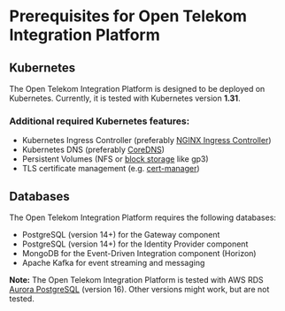 <!--
SPDX-FileCopyrightText: 2025 Deutsche Telekom AG

SPDX-License-Identifier: CC0-1.0    
-->

# Prerequisites for Open Telekom Integration Platform

## Kubernetes

The Open Telekom Integration Platform is designed to be deployed on Kubernetes.
Currently, it is tested with Kubernetes version **1.31**.

### Additional required Kubernetes features:

- Kubernetes Ingress Controller (preferably [NGINX Ingress Controller](https://kubernetes.github.io/ingress-nginx/))
- Kubernetes DNS (preferably [CoreDNS](https://coredns.io/))
- Persistent Volumes (NFS or [block storage](https://docs.aws.amazon.com/eks/latest/userguide/ebs-csi.html) like gp3)
- TLS certificate management (e.g. [cert-manager](https://cert-manager.io/))

## Databases

The Open Telekom Integration Platform requires the following databases:

- PostgreSQL (version 14+) for the Gateway component
- PostgreSQL (version 14+) for the Identity Provider component
- MongoDB for the Event-Driven Integration component (Horizon)
- Apache Kafka for event streaming and messaging

**Note:** The Open Telekom Integration Platform is tested with AWS
RDS [Aurora PostgreSQL](https://docs.aws.amazon.com/AmazonRDS/latest/AuroraUserGuide/CHAP_AuroraOverview.html) (version
16). Other versions might work, but are not tested.

